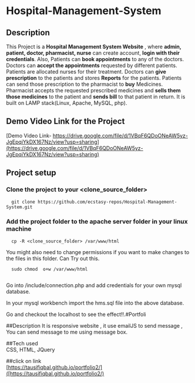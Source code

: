 # Hospital-Management-System

## Description

This Project is a **Hospital Management System Website** , where **admin, patient, doctor, pharmacist, nurse** can create account, **login with their credentials**. Also, Patients can **book appointments** to any of the doctors. Doctors can **accept the appointments** requested by different patients. Patients are allocated nurses for their treatment. Doctors can **give prescription** to the patients and stores **Reports** for the patients. Patients can send those prescription to the pharmacist to **buy** Medicines. Pharmacist accepts the requested prescribed medicines and **sells them those medicines** to the patient and **sends bill** to that patient in return.
It is built on LAMP stack(Linux, Apache, MySQL, php).

## Demo Video Link for the Project

[Demo Video Link- https://drive.google.com/file/d/1VBqF6QDoONeAW5yz-JgEpqiYkDX167Nz/view?usp=sharing](https://drive.google.com/file/d/1VBqF6QDoONeAW5yz-JgEpqiYkDX167Nz/view?usp=sharing)


## Project setup

### Clone the project to your <clone_source_folder>

```
  git clone https://github.com/ecstasy-repos/Hospital-Management-System.git
```

### Add the project folder to the apache server folder in your linux machine

```
  cp -R <clone_source_folder> /var/www/html
```

You might also need to change permissions if you want to make changes to the files in this folder. Can Try out this.

```
  sudo chmod  o+w /var/www/html
  
```
 Go into /include/connection.php and add credentials for your own mysql database.

 In your mysql workbench import the hms.sql file into the above database.

 Go and checkout the localhost to see the effect!!.#Portfoli 

##Description
It is responsive website , it use emailJS to send message , You can send message to me using message box.

##Tech used  
CSS, HTML, JQuery


##click on link		
[https://tausifiqbal.github.io/portfolio2/]([https://tausifiqbal.github.io/portfolio2/)

